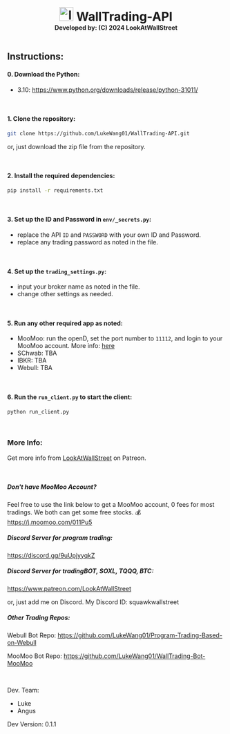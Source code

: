 <h1 align="center" style="margin: 0 auto 0 auto;"> 
   <img width="32" src="https://lookatwallstreet.notion.site/image/https%3A%2F%2Fprod-files-secure.s3.us-west-2.amazonaws.com%2F0472a71b-02f2-43f2-b650-2ae94ae1fb5b%2Fc0e93390-aca9-4f7a-8b36-8a66ec8d925f%2F%25E5%25BE%25AE%25E4%25BF%25A1%25E6%2588%25AA%25E5%259B%25BE_20240930173619.png?table=block&id=1296853c-146c-8096-bb90-d38181edfea5&spaceId=0472a71b-02f2-43f2-b650-2ae94ae1fb5b&width=600&userId=&cache=v2" alt="logo" >  
   WallTrading-API
</h1>
<h4 align="center" style="margin: 0 auto 0 auto;">
Developed by: (C) 2024 LookAtWallStreet
</h4>

<br>

## Instructions:

#### 0. Download the Python:
   - 3.10: https://www.python.org/downloads/release/python-31011/

<br>

#### 1. Clone the repository:

   ```bash
   git clone https://github.com/LukeWang01/WallTrading-API.git
   ```

or, just download the zip file from the repository.

<br>

#### 2. Install the required dependencies:

   ```bash
   pip install -r requirements.txt
   ```

<br>

#### 3. Set up the ID and Password in `env/_secrets.py`:
   - replace the API `ID` and `PASSWORD` with your own ID and Password.
   - replace any trading password as noted in the file. 

<br>

#### 4. Set up the `trading_settings.py`:
   - input your broker name as noted in the file.
   - change other settings as needed.

<br>

#### 5. Run any other required app as noted:
   - MooMoo: run the openD, set the port number to `11112`, and login to your MooMoo account. More info: [here](https://github.com/LukeWang01/WallTrading-Bot-MooMoo)
   - SChwab: TBA
   - IBKR: TBA
   - Webull: TBA

<br>


#### 6. Run the `run_client.py` to start the client:
   ```bash
   python run_client.py
   ```

<br>

### More Info:
Get more info from [LookAtWallStreet](https://www.patreon.com/LookAtWallStreet) on Patreon.

<br>

##### Don't have MooMoo Account?
Feel free to use the link below to get a MooMoo account, 0 fees for most tradings. We both can get some free stocks. 💰
https://j.moomoo.com/011Pu5

##### Discord Server for program trading:
https://discord.gg/9uUpjyyqkZ

##### Discord Server for tradingBOT, SOXL, TQQQ, BTC:
https://www.patreon.com/LookAtWallStreet

or, just add me on Discord. My Discord ID: squawkwallstreet

##### Other Trading Repos:
Webull Bot Repo: https://github.com/LukeWang01/Program-Trading-Based-on-Webull

MooMoo Bot Repo: https://github.com/LukeWang01/WallTrading-Bot-MooMoo

<br>

Dev. Team:
- Luke
- Angus

Dev Version: 0.1.1
